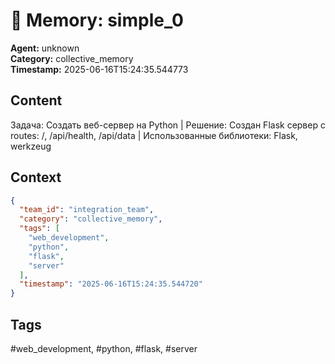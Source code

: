 # 🧠 Memory: simple_0

**Agent:** unknown  
**Category:** collective_memory  
**Timestamp:** 2025-06-16T15:24:35.544773

## Content
Задача: Создать веб-сервер на Python | Решение: Создан Flask сервер с routes: /, /api/health, /api/data | Использованные библиотеки: Flask, werkzeug

## Context
```json
{
  "team_id": "integration_team",
  "category": "collective_memory",
  "tags": [
    "web_development",
    "python",
    "flask",
    "server"
  ],
  "timestamp": "2025-06-16T15:24:35.544720"
}
```

## Tags
#web_development, #python, #flask, #server

